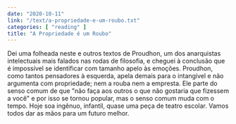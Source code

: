 ```yaml
---
date: "2020-10-11"
link: "/text/a-propriedade-e-um-roubo.txt"
categories: [ "reading" ]
title: "A Propriedade é um Roubo"
---
```

Dei uma folheada neste e outros textos de Proudhon, um dos anarquistas intelectuais mais falados nas rodas de filosofia, e cheguei à conclusão que é impossível se identificar com tamanho apelo às emoções. Proudhon, como tantos pensadores à esquerda, apela demais para o intangível e não argumenta com propriedade; nem a rouba nem a empresta. Ele parte do senso comum de que "não faça aos outros o que não gostaria que fizessem a você" e por isso se tornou popular, mas o senso comum muda com o tempo. Hoje soa ingênuo, infantil, quase uma peça de teatro escolar. Vamos todos dar as mãos para um futuro melhor.
